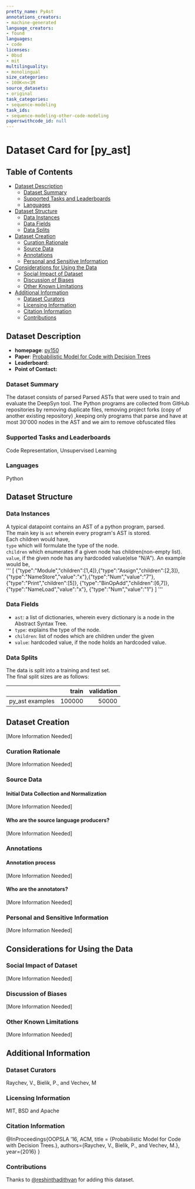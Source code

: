 ```yaml
---
pretty_name: PyAst
annotations_creators:
- machine-generated
language_creators:
- found
languages:
- code
licenses:
- 0bsd
- mit
multilinguality:
- monolingual
size_categories:
- 100K<n<1M
source_datasets:
- original
task_categories:
- sequence-modeling
task_ids:
- sequence-modeling-other-code-modeling
paperswithcode_id: null
---
```

# Dataset Card for [py_ast]

## Table of Contents
- [Dataset Description](#dataset-description)
  - [Dataset Summary](#dataset-summary)
  - [Supported Tasks and Leaderboards](#supported-tasks-and-leaderboards)
  - [Languages](#languages)
- [Dataset Structure](#dataset-structure)
  - [Data Instances](#data-instances)
  - [Data Fields](#data-fields)
  - [Data Splits](#data-splits)
- [Dataset Creation](#dataset-creation)
  - [Curation Rationale](#curation-rationale)
  - [Source Data](#source-data)
  - [Annotations](#annotations)
  - [Personal and Sensitive Information](#personal-and-sensitive-information)
- [Considerations for Using the Data](#considerations-for-using-the-data)
  - [Social Impact of Dataset](#social-impact-of-dataset)
  - [Discussion of Biases](#discussion-of-biases)
  - [Other Known Limitations](#other-known-limitations)
- [Additional Information](#additional-information)
  - [Dataset Curators](#dataset-curators)
  - [Licensing Information](#licensing-information)
  - [Citation Information](#citation-information)
  - [Contributions](#contributions)

## Dataset Description

- **homepage**: [py150](https://www.sri.inf.ethz.ch/py150) 
- **Paper**: [Probabilistic Model for Code with Decision Trees](https://dl.acm.org/doi/10.1145/3022671.2984041)
- **Leaderboard:**
- **Point of Contact:**

### Dataset Summary

The dataset consists of parsed Parsed ASTs that were used to train and evaluate the DeepSyn tool. 
The Python programs are collected from GitHub repositories
by removing duplicate files, removing project forks (copy of another existing repository)
,keeping only programs that parse and have at most 30'000 nodes in the AST and 
we aim to remove obfuscated files

### Supported Tasks and Leaderboards

Code Representation, Unsupervised Learning
### Languages

Python
## Dataset Structure  

### Data Instances
A typical datapoint contains an AST of a python program, parsed.   
The main key is `ast` wherein every program's AST is stored.  
 Each children would have,  
`type` which will formulate the type of the node.   
 `children` which enumerates if a given node has children(non-empty list). 
 `value`, if the given node has any hardcoded value(else "N/A").
 An example would be,     
'''
[ {"type":"Module","children":[1,4]},{"type":"Assign","children":[2,3]},{"type":"NameStore","value":"x"},{"type":"Num","value":"7"},    {"type":"Print","children":[5]},      {"type":"BinOpAdd","children":[6,7]},        {"type":"NameLoad","value":"x"},        {"type":"Num","value":"1"} ]
'''
### Data Fields
- `ast`: a list of dictionaries, wherein every dictionary is a node in the Abstract Syntax Tree.
- `type`: explains the type of the node.
- `children`: list of nodes which are children under the given
- `value`: hardcoded value, if the node holds an hardcoded value.

### Data Splits

The data is split into a training and test set.   
The final split sizes are as follows:

|                  |   train |  validation |
|------------------|--------:|------------:|
| py_ast examples  |  100000 |       50000 |

## Dataset Creation
[More Information Needed]
### Curation Rationale

[More Information Needed]

### Source Data

#### Initial Data Collection and Normalization

[More Information Needed]

#### Who are the source language producers?

[More Information Needed]

### Annotations

#### Annotation process

[More Information Needed]

#### Who are the annotators?

[More Information Needed]

### Personal and Sensitive Information

[More Information Needed]

## Considerations for Using the Data

### Social Impact of Dataset

[More Information Needed]

### Discussion of Biases

[More Information Needed]

### Other Known Limitations

[More Information Needed]

## Additional Information

### Dataset Curators
Raychev, V., Bielik, P., and Vechev, M
### Licensing Information
MIT, BSD and Apache
### Citation Information
@InProceedings{OOPSLA ’16, ACM,
title = {Probabilistic Model for Code with Decision Trees.},
authors={Raychev, V., Bielik, P., and Vechev, M.},
year={2016}
}

### Contributions

Thanks to [@reshinthadithyan](https://github.com/reshinthadithyan) for adding this dataset.